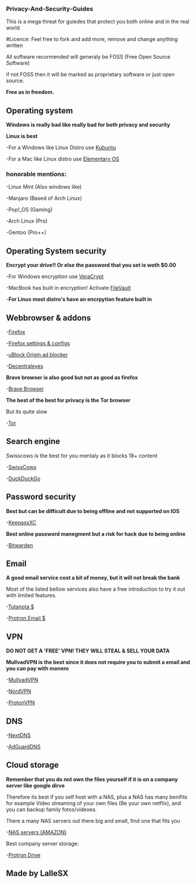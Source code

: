 ### Privacy-And-Security-Guides
This is a mega threat for guiedes that protect you both online and in the real world

#Licence: Feel free to fork and add more, remove and change anything written

All software recormended will generaly be FOSS (Free Open Source Software) 

if not FOSS then it will be marked as proprietary software or just open source.


**Free as in freedom.**

## Operating system

**Windows is really bad like really bad for both privacy and security**

**Linux is best**


-For a Windows like Linux Distro use
[Kubuntu](https://kubuntu.org/)

-For a Mac like Linux distro use [Elementary OS](https://elementary.io/)


### honorable mentions:

-Linux Mint (Also windows like)

-Manjaro (Based of Arch Linux)

-Pop!_OS (Gaming)

-Arch Linux (Pro)

-Gentoo (Pro++)


## Operating System security

**Encrypt your drive!! Or else the password that you set is woth $0.00**

-For Windows encryption use [VeraCrypt](https://www.veracrypt.fr/code/VeraCrypt/)

-MacBook has built in encryption! Activate [FileVault](https://support.apple.com/en-us/HT204837)

-**For Linux most distro's have an encrpytion feature built in**


## Webbrowser & addons

-[Firefox](https://www.mozilla.org/en-US/firefox/new/)

-[Firefox settings & configs](https://github.com/LalleSX/Privacy-And-Security-Guides/blob/713fe5603472a587b4debb133a94cba48b798ceb/prefs.js)

-[uBlock Origin ad blocker](https://addons.mozilla.org/en-US/firefox/addon/ublock-origin/)

-[Decentraleyes](https://addons.mozilla.org/en-US/firefox/addon/decentraleyes/)

**Brave browser is also good but not as good as firefox**

-[Brave Browser](https://brave.com/)

**The best of the best for privacy is the Tor browser**

But its quite slow

-[Tor](https://www.torproject.org/)

## Search engine

Swisscows is the best for you mentaly as it blocks 18+ content

-[SwissCows](https://swisscows.com/)

-[DuckDuckGo](https://duckduckgo.com/)

## Password security

**Best but can be difficult due to being offline and not supported on IOS**

-[KeepassXC](https://keepassxc.org/)

**Best online password manegment but a risk for hack due to being online**

-[Bitwarden](https://bitwarden.com/)

## Email

**A good email service cost a bit of money, but it will not break the bank**

Most of the listed bellow services also have a free introduction to try it out with limited features.

-[Tutanota $](https://tutanota.com/)

-[Protron Email $](https://proton.me/)

## VPN

**DO NOT GET A 'FREE' VPN! THEY WILL STEAL & SELL YOUR DATA**

**MullvadVPN is the best since it does not require you to submit a email and you can pay with monero**

-[MullvadVPN](https://mullvad.net/en/)

-[NordVPN](https://nordvpn.com/)

-[ProtonVPN](https://protonvpn.com/)

## DNS

-[NextDNS](https://nextdns.io/)

-[AdGuardDNS](https://adguard-dns.io/en/welcome.html)


## Cloud storage

**Remember that you do not own the files yourself if it is on a company server like google dirve**

Therefore its best if you self host with a NAS, plus a NAS has many benifits for example Video streaming of your own files (Be your own netflix), and you can backup family fotos/videoes.

There a many NAS servers out there big and small, find one that fits you

-[NAS servers (AMAZON)](https://www.amazon.com/s?k=NAS)

Best company server storage:

-[Protron Drive](https://proton.me/drive)


## Made by LalleSX
